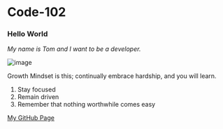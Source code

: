 # Code-102

### Hello World

_My name is Tom and I want to be a developer._

![image](https://github.com/capps14e/Code-102/assets/143365157/476fdecd-7053-4ee9-9a34-e337bcca9371)

Growth Mindset is this; continually embrace hardship, and you will learn.

1. Stay focused
1. Remain driven
1. Remember that nothing worthwhile comes easy

[My GitHub Page](https://github.com/capps14e)


